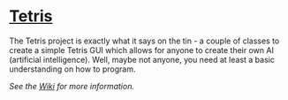 #  [Tetris](https://github.com/slothsoft/tetris-challenge/wiki)

The Tetris project is exactly what it says on the tin - a couple of classes to create a simple Tetris GUI which allows for anyone to create their own AI (artificial intelligence). Well, maybe not anyone, you need at least a basic understanding on how to program.

*See the [Wiki](https://github.com/slothsoft/tetris-challenge/wiki) for more information.*
